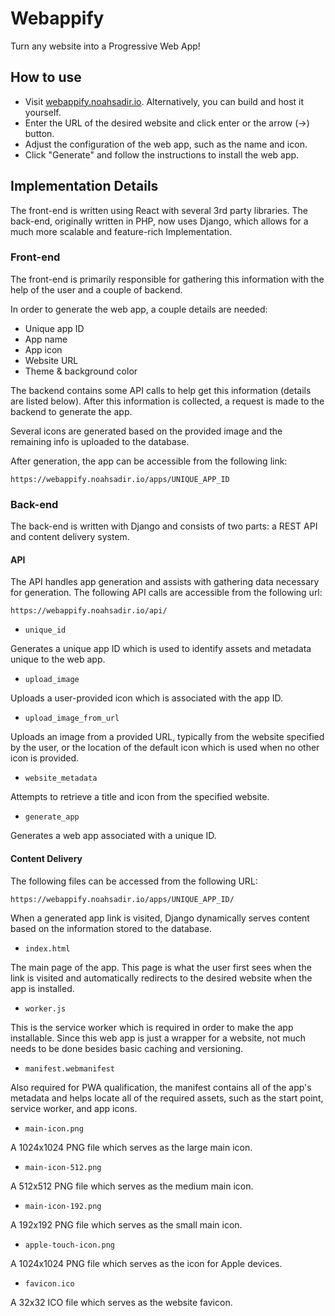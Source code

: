 # Webappify

Turn any website into a Progressive Web App!

## How to use

- Visit [webappify.noahsadir.io](https://webappify.noahsadir.io). Alternatively, you can build and host it yourself.
- Enter the URL of the desired website and click enter or the arrow (->) button.
- Adjust the configuration of the web app, such as the name and icon.
- Click "Generate" and follow the instructions to install the web app.

## Implementation Details

The front-end is written using React with several 3rd party libraries. The back-end, originally written in PHP, now uses Django, which allows for a much more scalable and feature-rich Implementation.

### Front-end

The front-end is primarily responsible for gathering this information with the help of the user and a couple of backend.

In order to generate the web app, a couple details are needed:
- Unique app ID
- App name
- App icon
- Website URL
- Theme & background color

The backend contains some API calls to help get this information (details are listed below). After this information is collected, a request is made to the backend to generate the app.

Several icons are generated based on the provided image and the remaining info is uploaded to the database.

After generation, the app can be accessible from the following link:
```
https://webappify.noahsadir.io/apps/UNIQUE_APP_ID
```

### Back-end

The back-end is written with Django and consists of two parts: a REST API and content delivery system.

#### API

The API handles app generation and assists with gathering data necessary for generation.
The following API calls are accessible from the following url:
```
https://webappify.noahsadir.io/api/
```

- ```unique_id```

Generates a unique app ID which is used to identify assets and metadata unique to the web app.

- ```upload_image```

Uploads a user-provided icon which is associated with the app ID.

- ```upload_image_from_url```

Uploads an image from a provided URL, typically from the website specified by the user, or the location of the default icon which is used when no other icon is provided.

- ```website_metadata```

Attempts to retrieve a title and icon from the specified website.

- ```generate_app```

Generates a web app associated with a unique ID.

#### Content Delivery

The following files can be accessed from the following URL:
```
https://webappify.noahsadir.io/apps/UNIQUE_APP_ID/
```

When a generated app link is visited, Django dynamically serves content based on the information stored to the database.

- ```index.html```

The main page of the app. This page is what the user first sees when the link is visited and automatically redirects to the desired website when the app is installed.

- ```worker.js```

This is the service worker which is required in order to make the app installable. Since this web app is just a wrapper for a website, not much needs to be done besides basic caching and versioning.

- ```manifest.webmanifest```

Also required for PWA qualification, the manifest contains all of the app's metadata and helps locate all of the required assets, such as the start point, service worker, and app icons.

- ```main-icon.png```

A 1024x1024 PNG file which serves as the large main icon.

- ```main-icon-512.png```

A 512x512 PNG file which serves as the medium main icon.

- ```main-icon-192.png```

A 192x192 PNG file which serves as the small main icon.

- ```apple-touch-icon.png```

A 1024x1024 PNG file which serves as the icon for Apple devices.

- ```favicon.ico```

A 32x32 ICO file which serves as the website favicon.
